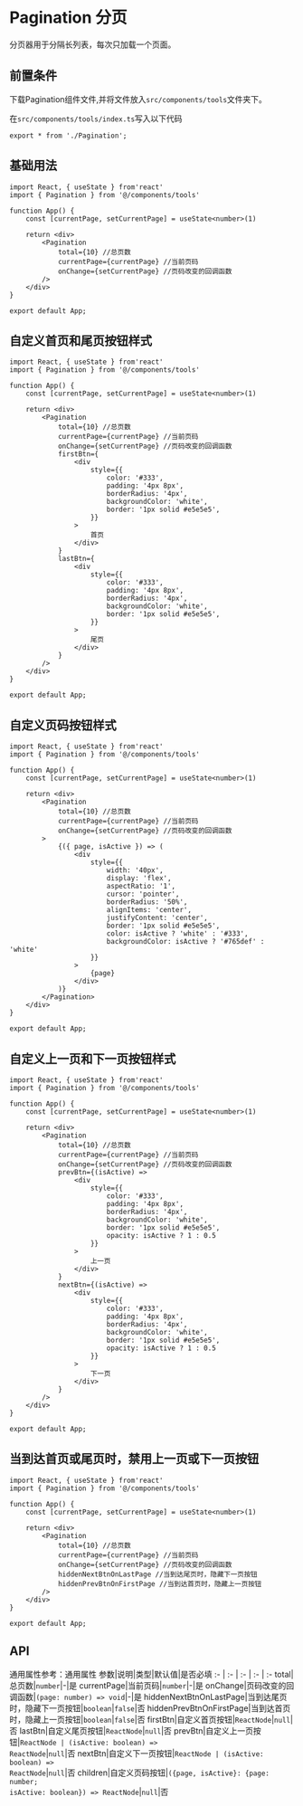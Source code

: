 # Pagination 分页
分页器用于分隔长列表，每次只加载一个页面。

## 前置条件
下载Pagination组件文件,并将文件放入`src/components/tools`文件夹下。

在`src/components/tools/index.ts`写入以下代码
```tsx
export * from './Pagination';
```

## 基础用法
```tsx
import React, { useState } from'react'
import { Pagination } from '@/components/tools'

function App() {
    const [currentPage, setCurrentPage] = useState<number>(1)

    return <div>
        <Pagination
            total={10} //总页数
            currentPage={currentPage} //当前页码
            onChange={setCurrentPage} //页码改变的回调函数
        />
    </div>
}

export default App;
```

## 自定义首页和尾页按钮样式
```tsx
import React, { useState } from'react'
import { Pagination } from '@/components/tools'

function App() {
    const [currentPage, setCurrentPage] = useState<number>(1)

    return <div>
        <Pagination
            total={10} //总页数
            currentPage={currentPage} //当前页码
            onChange={setCurrentPage} //页码改变的回调函数
            firstBtn={
                <div
                    style={{
                        color: '#333',
                        padding: '4px 8px',
                        borderRadius: '4px',
                        backgroundColor: 'white',
                        border: '1px solid #e5e5e5',
                    }}
                >
                    首页
                </div>
            }
            lastBtn={
                <div
                    style={{
                        color: '#333',
                        padding: '4px 8px',
                        borderRadius: '4px',
                        backgroundColor: 'white',
                        border: '1px solid #e5e5e5',
                    }}
                >
                    尾页
                </div>
            }
        />
    </div>
}

export default App;
```
## 自定义页码按钮样式
```tsx
import React, { useState } from'react'
import { Pagination } from '@/components/tools'

function App() {
    const [currentPage, setCurrentPage] = useState<number>(1)

    return <div>
        <Pagination
            total={10} //总页数
            currentPage={currentPage} //当前页码
            onChange={setCurrentPage} //页码改变的回调函数
        >
            {({ page, isActive }) => (
                <div
                    style={{
                        width: '40px',
                        display: 'flex',
                        aspectRatio: '1',
                        cursor: 'pointer',
                        borderRadius: '50%',
                        alignItems: 'center',
                        justifyContent: 'center',
                        border: '1px solid #e5e5e5',
                        color: isActive ? 'white' : '#333',
                        backgroundColor: isActive ? '#765def' : 'white'
                    }}
                >
                    {page}
                </div>
            )}
        </Pagination>
    </div>
}

export default App;
```

## 自定义上一页和下一页按钮样式
```tsx
import React, { useState } from'react'
import { Pagination } from '@/components/tools'

function App() {
    const [currentPage, setCurrentPage] = useState<number>(1)

    return <div>
        <Pagination
            total={10} //总页数
            currentPage={currentPage} //当前页码
            onChange={setCurrentPage} //页码改变的回调函数
            prevBtn={(isActive) =>
                <div
                    style={{
                        color: '#333',
                        padding: '4px 8px',
                        borderRadius: '4px',
                        backgroundColor: 'white',
                        border: '1px solid #e5e5e5',
                        opacity: isActive ? 1 : 0.5
                    }}
                >
                    上一页
                </div>
            }
            nextBtn={(isActive) =>
                <div
                    style={{
                        color: '#333',
                        padding: '4px 8px',
                        borderRadius: '4px',
                        backgroundColor: 'white',
                        border: '1px solid #e5e5e5',
                        opacity: isActive ? 1 : 0.5
                    }}
                >
                    下一页
                </div>
            }
        />
    </div>
}

export default App;
```

## 当到达首页或尾页时，禁用上一页或下一页按钮
```tsx
import React, { useState } from'react'
import { Pagination } from '@/components/tools'

function App() {
    const [currentPage, setCurrentPage] = useState<number>(1)

    return <div>
        <Pagination
            total={10} //总页数
            currentPage={currentPage} //当前页码
            onChange={setCurrentPage} //页码改变的回调函数
            hiddenNextBtnOnLastPage //当到达尾页时，隐藏下一页按钮
            hiddenPrevBtnOnFirstPage //当到达首页时，隐藏上一页按钮
        />
    </div>
}

export default App;
```

## API
通用属性参考：通用属性
参数|说明|类型|默认值|是否必填
:- | :- | :- | :- | :-
total|总页数|<code>number</code>|-|是
currentPage|当前页码|<code>number</code>|-|是
onChange|页码改变的回调函数|<code>(page: number) => void</code>|-|是
hiddenNextBtnOnLastPage|当到达尾页时，隐藏下一页按钮|<code>boolean</code>|<code>false</code>|否
hiddenPrevBtnOnFirstPage|当到达首页时，隐藏上一页按钮|<code>boolean</code>|<code>false</code>|否
firstBtn|自定义首页按钮|<code>ReactNode</code>|<code>null</code>|否
lastBtn|自定义尾页按钮|<code>ReactNode</code>|<code>null</code>|否
prevBtn|自定义上一页按钮|<code>ReactNode | (isActive: boolean) => ReactNode</code>|<code>null</code>|否
nextBtn|自定义下一页按钮|<code>ReactNode | (isActive: boolean) => ReactNode</code>|<code>null</code>|否
children|自定义页码按钮|<code>({page, isActive}: {page: number; isActive: boolean}) => ReactNode</code>|<code>null</code>|否
